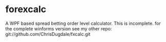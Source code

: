 forexcalc
=========

A WPF based spread betting order level calculator. This is incomplete. for the complete winforms version see my other repo: git://github.com/ChrisDugdale/fxcalc.git